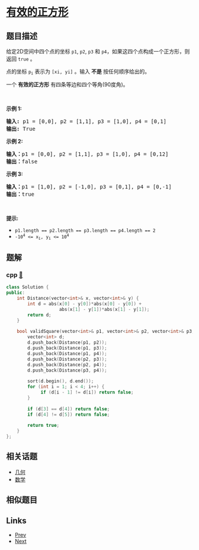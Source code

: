 
# [有效的正方形](https://leetcode-cn.com/problems/valid-square)

## 题目描述

<p>给定2D空间中四个点的坐标&nbsp;<code>p1</code>,&nbsp;<code>p2</code>,&nbsp;<code>p3</code>&nbsp;和&nbsp;<code>p4</code>，如果这四个点构成一个正方形，则返回 <code>true</code> 。</p>

<p>点的坐标&nbsp;<code>p<sub>i</sub></code> 表示为 <code>[xi, yi]</code> 。输入 <strong>不是</strong> 按任何顺序给出的。</p>

<p>一个 <strong>有效的正方形</strong> 有四条等边和四个等角(90度角)。</p>

<p>&nbsp;</p>

<p><strong>示例 1:</strong></p>

<pre>
<strong>输入:</strong> p1 = [0,0], p2 = [1,1], p3 = [1,0], p4 = [0,1]
<strong>输出:</strong> True
</pre>

<p><strong>示例 2:</strong></p>

<pre>
<strong>输入：</strong>p1 = [0,0], p2 = [1,1], p3 = [1,0], p4 = [0,12]
<b>输出：</b>false
</pre>

<p><strong>示例 3:</strong></p>

<pre>
<b>输入：</b>p1 = [1,0], p2 = [-1,0], p3 = [0,1], p4 = [0,-1]
<b>输出：</b>true
</pre>

<p>&nbsp;</p>

<p><strong>提示:</strong></p>

<ul>
	<li><code>p1.length == p2.length == p3.length == p4.length == 2</code></li>
	<li><code>-10<sup>4</sup>&nbsp;&lt;= x<sub>i</sub>, y<sub>i</sub>&nbsp;&lt;= 10<sup>4</sup></code></li>
</ul>


## 题解

### cpp [🔗](valid-square.cpp) 
```cpp
class Solution {
public:
    int Distance(vector<int>& x, vector<int>& y) {
        int d = abs(x[0] - y[0])*abs(x[0] - y[0]) + 
                    abs(x[1] - y[1])*abs(x[1] - y[1]);
        return d;
    }
    
    bool validSquare(vector<int>& p1, vector<int>& p2, vector<int>& p3, vector<int>& p4) {
        vector<int> d;
        d.push_back(Distance(p1, p2));
        d.push_back(Distance(p1, p3));
        d.push_back(Distance(p1, p4));
        d.push_back(Distance(p2, p3));
        d.push_back(Distance(p2, p4));
        d.push_back(Distance(p3, p4));
        
        sort(d.begin(), d.end());
        for (int i = 1; i < 4; i++) {
             if (d[i - 1] != d[i]) return false;
        }
        
        if (d[3] == d[4]) return false;
        if (d[4] != d[5]) return false;
        
        return true;
    }
};
```


## 相关话题

- [几何](../../tags/geometry.md) 
- [数学](../../tags/math.md) 


## 相似题目



## Links

- [Prev](../delete-operation-for-two-strings/README.md) 
- [Next](../design-compressed-string-iterator/README.md) 

